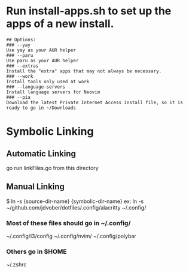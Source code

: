 # Run install-apps.sh to set up the apps of a new install.
    ## Options:
    ### --yay
    Use yay as your AUR helper
    ### --paru
    Use paru as your AUR helper
    ### --extras
    Install the "extra" apps that may not always be necessary.
    ### --work
    Install tools only used at work
    ### --language-servers
    Install language servers for Neovim
    ### --pia
    Download the latest Private Internet Access install file, so it is ready to go in ~/Downloads

# Symbolic Linking
## Automatic Linking
go run linkFiles.go from this directory

## Manual Linking
$ ln -s {source-dir-name} {symbolic-dir-name}
ex: ln -s ~/github.com/jdvober/dotfiles/.config/alacritty ~/.config/

### Most of these files should go in ~/.config/
~/.config/i3/config
~/.config/nvim/
~/.config/polybar

### Others go in $HOME
~/.zshrc

